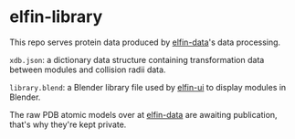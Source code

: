 # elfin-library

This repo serves protein data produced by [elfin-data](https://github.com/joy13975/elfin-data)'s data processing. 

```xdb.json```: a dictionary data structure containing transformation data between modules and collision radii data.

```library.blend```: a Blender library file used by [elfin-ui](https://github.com/joy13975/elfin-ui) to display modules in Blender.

The raw PDB atomic models over at [elfin-data](https://github.com/joy13975/elfin-data) are awaiting publication, that's why they're kept private.